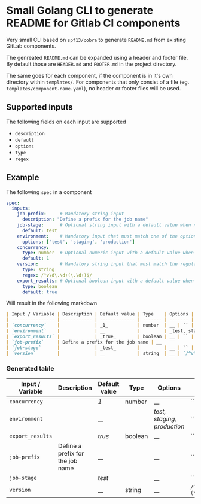 # Small Golang CLI to generate README for Gitlab CI components

Very small CLI based on `spf13/cobra` to generate `README.md` from existing GitLab components.

The genreated `README.md` can be expanded using a header and footer file. By default those are 
`HEADER.md` and `FOOTER.md` in the project directory.

The same goes for each component, if the component is in it's own directory within `templates/`.
For components that only consist of a file (eg. `templates/component-name.yaml`), no header or footer
files will be used.

## Supported inputs
The following fields on each input are supported
- `description`
- `default`
- `options`
- `type`
- `regex`

## Example

The following `spec` in a component

```yaml
spec:
  inputs:
    job-prefix:     # Mandatory string input
      description: "Define a prefix for the job name"
    job-stage:      # Optional string input with a default value when not provided
      default: test
    environment:    # Mandatory input that must match one of the options
      options: ['test', 'staging', 'production']
    concurrency:
      type: number  # Optional numeric input with a default value when not provided
      default: 1
    version:        # Mandatory string input that must match the regular expression
      type: string
      regex: /^v\d\.\d+(\.\d+)$/
    export_results: # Optional boolean input with a default value when not provided
      type: boolean
      default: true
```

Will result in the following markdown

```markdown
| Input / Variable | Description | Default value | Type    | Options | Regex |
| ---------------- | ----------- | ------------- | ------- | ------- | ----- |
| `concurrency`    |             | _1_           | number  | __ | `` |
| `environment`    |             | __            |         | _test, staging, production_ | `` |
| `export_results` |             | _true_        | boolean | __ | `` |
| `job-prefix`     | Define a prefix for the job name | __            |         | __ | `` |
| `job-stage`      |             | _test_        |         | __ | `` |
| `version`        |             | __            | string  | __ | `/^v\d\.\d+(\.\d+)$/` |
```

### Generated table
| Input / Variable | Description | Default value | Type    | Options | Regex |
| ---------------- | ----------- | ------------- | ------- | ------- | ----- |
| `concurrency`    |             | _1_           | number  | __ | `` |
| `environment`    |             | __            |         | _test, staging, production_ | `` |
| `export_results` |             | _true_        | boolean | __ | `` |
| `job-prefix`     | Define a prefix for the job name | __            |         | __ | `` |
| `job-stage`      |             | _test_        |         | __ | `` |
| `version`        |             | __            | string  | __ | `/^v\d\.\d+(\.\d+)$/` |
